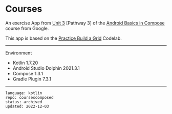 # Courses

An exercise App from [Unit 3] [Pathway 3] of the [Android Basics in Compose] course from Google.

This app is based on the [Practice Build a Grid] Codelab.

[Unit 3]: https://developer.android.com/courses/android-basics-compose/unit-3
[Pathway 2]: https://developer.android.com/courses/pathways/android-basics-compose-unit-3-pathway-3
[Android Basics in Compose]: https://developer.android.com/courses/android-basics-compose/course
[Practice Build a Grid]: https://developer.android.com/codelabs/basic-android-kotlin-compose-training-add-scrollable-list

---

Environment

- Kotlin 1.7.20
- Android Studio Dolphin 2021.3.1
- Compose 1.3.1
- Gradle Plugin 7.3.1

---

```
language: kotlin
repo: coursescomposed
status: archived
updated: 2022-12-03
```